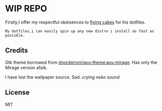 # WIP REPO
Firstly,I offer my respectful obeisences to [flying cakes](https://github.com/flyingcakes85) for his dotfiles.

`My dotfiles,i can easily spin up any new distro i install as fast as possible.`



## Credits

Gtk theme borrowed from [dnordstrom/ayu-theme:ayu-mirage](https://github.com/dnordstrom/ayu-theme/tree/ayu-mirage). Has only the Mirage version afaik.

I have lost the wallpaper source. Sad. *crying neko sound*

## License

MIT
